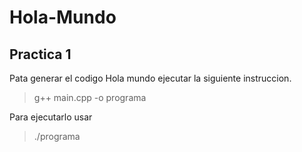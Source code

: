 # Hola-Mundo

## Practica 1
Pata generar el codigo Hola mundo ejecutar la siguiente instruccion.
> g++ main.cpp -o programa

Para ejecutarlo usar
>./programa